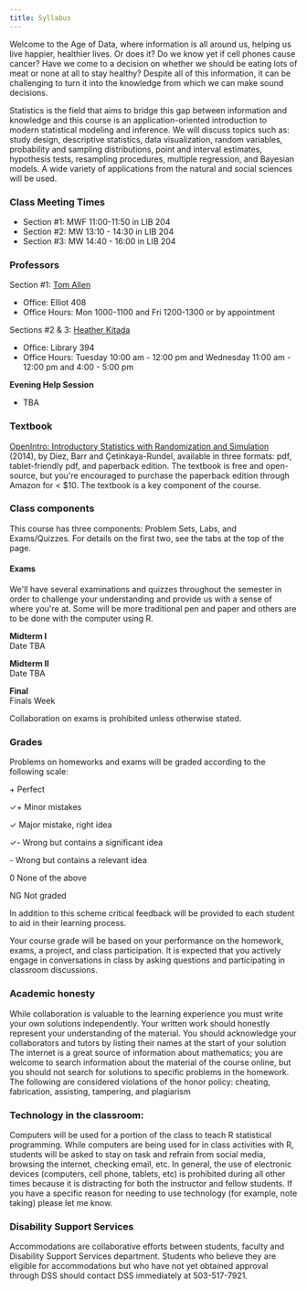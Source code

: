 ```yaml
---
title: Syllabus
---
```

Welcome to the Age of Data, where information is all around us, helping us live 
happier, healthier lives. Or does it? Do we know yet if cell phones cause 
cancer? Have we come to a decision on whether we should be eating lots of meat 
or none at all to stay healthy? Despite all of this information, it can be 
challenging to turn it into the knowledge from which we can make sound
decisions.

Statistics is the field that aims to bridge this gap between information and 
knowledge and this course is an application-oriented introduction to modern 
statistical modeling and inference. We will discuss topics such as: study design, 
descriptive statistics, data visualization, random variables, probability and 
sampling distributions, point and interval estimates, hypothesis tests, 
resampling procedures, multiple regression, and Bayesian models. A wide variety 
of applications from the natural and social sciences will be used.

### Class Meeting Times
- Section #1: MWF 11:00-11:50 in LIB 204
- Section #2: MW 13:10 - 14:30 in LIB 204
- Section #3: MW 14:40 - 16:00 in LIB 204


### Professors
Section #1:
[Tom Allen](tomallen@reed.edu)

- Office: Elliot 408
- Office Hours:  Mon 1000-1100 and Fri 1200-1300 or by appointment

Sections #2 & 3:
[Heather Kitada](kitadah@reed.edu)

- Office: Library 394
- Office Hours: Tuesday  10:00 am - 12:00 pm and Wednesday 11:00 am - 12:00 pm and 4:00 - 5:00 pm


**Evening Help Session**

- TBA

### Textbook

[OpenIntro: Introductory Statistics with Randomization and Simulation](https://www.openintro.org/stat/textbook.php?stat_book=isrs) (2014),
by Diez, Barr and Çetinkaya-Rundel, available in three formats: pdf, 
tablet-friendly pdf, and paperback edition. The textbook is free and open-source,
but you're encouraged to purchase the paperback edition through Amazon for < $10.
The textbook is a key component of the course.

### Class components

This course has three components: Problem Sets, Labs, and Exams/Quizzes. For details
on the first two, see the tabs at the top of the page.


#### Exams

We'll have several examinations and quizzes throughout the semester in order to challenge your understanding and provide us with a sense of where you're at. Some will be more traditional pen and paper and others are to be done with the computer using R.

**Midterm I**  
Date TBA

**Midterm II**  
Date TBA

**Final**  
Finals Week

Collaboration on exams is prohibited unless otherwise stated.


### Grades
Problems on homeworks and exams will be graded according to the following scale:

\+ Perfect

✓+ Minor mistakes

✓ Major mistake, right idea

✓- Wrong but contains a significant idea

\- Wrong but contains a relevant idea

0 None of the above

NG Not graded

In addition to this scheme critical feedback will be provided to each student to aid in their learning process.

Your course grade will be based on your performance on the homework, exams, a project, and class participation.  It is expected that you actively engage in conversations in class by asking questions and participating in classroom discussions.

### Academic honesty
While collaboration is valuable to the learning experience you must write your own solutions independently.  Your written work should honestly represent your understanding of the material.
You should acknowledge your collaborators and tutors by listing their names at the start of your solution
The internet is a great source of information about mathematics; you are welcome to search information about the material of the course online, but you should not search for solutions to specific problems in the homework.
The following are considered violations of the honor policy: cheating, fabrication, assisting, tampering, and plagiarism

### Technology in the classroom: 
Computers will be used for a portion of the class to teach R statistical programming.  While computers are being used for in class activities with R, students will be asked to stay on task and refrain from social media, browsing the internet, checking email, etc.  In general, the use of electronic devices (computers, cell phone, tablets, etc) is prohibited during all other times because it is distracting for both the instructor and fellow students.   If you have a specific reason for needing to use technology (for example, note taking) please let me know.

### Disability Support Services
Accommodations are collaborative efforts between students, faculty and Disability Support Services department. Students who believe they are eligible for accommodations but who have not yet obtained approval through DSS should contact DSS immediately at 503-517-7921.     


